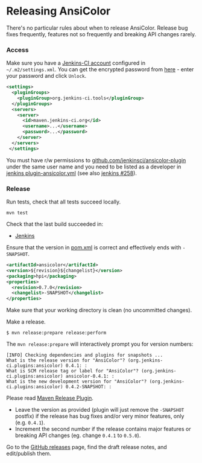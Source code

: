 Releasing AnsiColor
===================

There's no particular rules about when to release AnsiColor. Release bug fixes frequently, features not so frequently and breaking API changes rarely.

### Access

Make sure you have a [Jenkins-CI account](https://jenkins-ci.org/account) configured in `~/.m2/settings.xml`. You can get the encrypted password
from [here](https://repo.jenkins-ci.org/webapp/#/profile) - enter your password and click `Unlock`.

```xml
<settings>
  <pluginGroups>
    <pluginGroup>org.jenkins-ci.tools</pluginGroup>
  </pluginGroups>
  <servers>
    <server>
      <id>maven.jenkins-ci.org</id>
      <username>...</username>
      <password>...</password>
    </server>
  </servers>
 </settings>
```

You must have r/w permissions to [github.com/jenkinsci/ansicolor-plugin](https://github.com/jenkinsci/ansicolor-plugin) under the same user name
and you need to be listed as a developer in [jenkins plugin-ansicolor.yml](https://github.com/jenkins-infra/repository-permissions-updater/blob/master/permissions/plugin-ansicolor.yml)
(see also [jenkins #258](https://github.com/jenkins-infra/repository-permissions-updater/pull/258)).

### Release

Run tests, check that all tests succeed locally.

```
mvn test
```

Check that the last build succeeded in:
 - [Jenkins](https://ci.jenkins.io/blue/organizations/jenkins/Plugins%2Fansicolor-plugin/activity)

Ensure that the version in [pom.xml](pom.xml) is correct and effectively ends with `-SNAPSHOT`.

```xml
<artifactId>ansicolor</artifactId>
<version>${revision}${changelist}</version>
<packaging>hpi</packaging>
<properties>
  <revision>0.7.0</revision>
  <changelist>-SNAPSHOT</changelist>
</properties>
```

Make sure that your working directory is clean (no uncommitted changes).

Make a release.

```
$ mvn release:prepare release:perform
```

The `mvn release:prepare` will interactively prompt you for version numbers:

    [INFO] Checking dependencies and plugins for snapshots ...
    What is the release version for "AnsiColor"? (org.jenkins-ci.plugins:ansicolor) 0.4.1: :
    What is SCM release tag or label for "AnsiColor"? (org.jenkins-ci.plugins:ansicolor) ansicolor-0.4.1: :
    What is the new development version for "AnsiColor"? (org.jenkins-ci.plugins:ansicolor) 0.4.2-SNAPSHOT: :

Please read [Maven Release Plugin](http://maven.apache.org/maven-release/maven-release-plugin/examples/prepare-release.html).

*  Leave the version as provided (plugin will just remove the `-SNAPSHOT` postfix) if the release has bug fixes and/or very minor features, only (e.g. `0.4.1`).
*  Increment the second number if the release contains major features or breaking API changes (eg. change `0.4.1` to `0.5.0`).

Go to the [GitHub releases](https://github.com/jenkinsci/ansicolor-plugin/releases) page, find the draft release notes, and edit/publish them.
